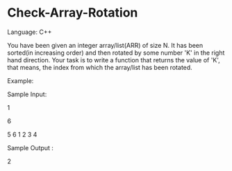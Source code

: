 # Check-Array-Rotation

Language: C++

You have been given an integer array/list(ARR) of size N. It has been sorted(in increasing order) and then rotated by some number 'K' in the right hand direction.
Your task is to write a function that returns the value of 'K', that means, the index from which the array/list has been rotated.

Example:

Sample Input:

1

6

5 6 1 2 3 4

Sample Output :

2
